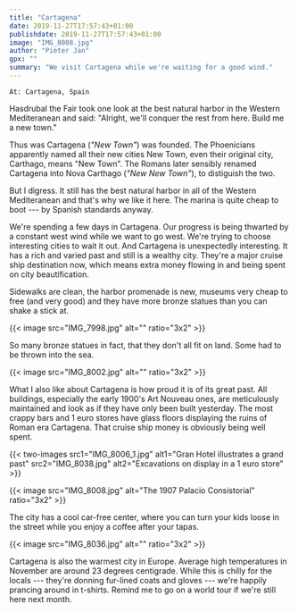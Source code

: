 ```yaml
---
title: "Cartagena"
date: 2019-11-27T17:57:43+01:00
publishdate: 2019-11-27T17:57:43+01:00
image: "IMG_8008.jpg"
author: "Pieter Jan"
gpx: ""
summary: "We visit Cartagena while we're waiting for a good wind."
---
```


`At: Cartagena, Spain`

Hasdrubal the Fair took one look at the best natural harbor in the Western Mediteranean and said: "Alright, we'll conquer the rest from here. Build me a new town."

Thus was Cartagena (_"New Town"_) was founded. The Phoenicians apparently named all their new cities New Town, even their original city, Carthago, means "New Town". The Romans later sensibly renamed Cartagena into Nova Carthago (_"New New Town"_), to distiguish the two.

But I digress. It still has the best natural harbor in all of the Western Mediteranean and that's why we like it here. The marina is quite cheap to boot --- by Spanish standards anyway.

We're spending a few days in Cartagena. Our progress is being thwarted by a constant west wind while we want to go west. We're trying to choose interesting cities to wait it out. And Cartagena is unexpectedly interesting. It has a rich and varied past and still is a wealthy city. They're a major cruise ship destination now, which means extra money flowing in and being spent on city beautification.

Sidewalks are clean, the harbor promenade is new, museums very cheap to free (and very good) and they have more bronze statues than you can shake a stick at.

{{< image src="IMG_7998.jpg" alt="" ratio="3x2" >}}

So many bronze statues in fact, that they don't all fit on land. Some had to be thrown into the sea.

{{< image src="IMG_8002.jpg" alt="" ratio="3x2" >}}

What I also like about Cartagena is how proud it is of its great past. All buildings, especially the early 1900's Art Nouveau ones, are meticulously maintained and look as if they have only been built yesterday. The most crappy bars and 1 euro stores have glass floors displaying the ruins of Roman era Cartagena. That cruise ship money is obviously being well spent.

{{< two-images src1="IMG_8006_1.jpg" alt1="Gran Hotel illustrates a grand past" src2="IMG_8038.jpg" alt2="Excavations on display in a 1 euro store" >}}

{{< image src="IMG_8008.jpg" alt="The 1907 Palacio Consistorial" ratio="3x2" >}}

The city has a cool car-free center, where you can turn your kids loose in the street while you enjoy a coffee after your tapas.

{{< image src="IMG_8036.jpg" alt="" ratio="3x2" >}}

Cartagena is also the warmest city in Europe. Average high temperatures in November are around 23 degrees centigrade. While this is chilly for the locals --- they're donning fur-lined coats and gloves --- we're happily prancing around in t-shirts. Remind me to go on a world tour if we're still here next month.
